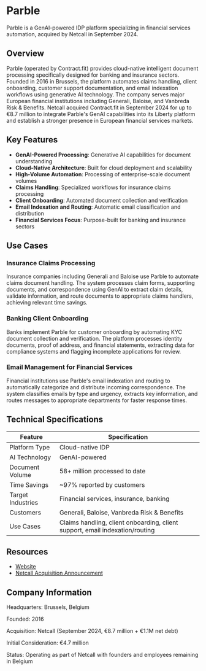 # Parble

Parble is a GenAI-powered IDP platform specializing in financial services automation, acquired by Netcall in September 2024.

## Overview

Parble (operated by Contract.fit) provides cloud-native intelligent document processing specifically designed for banking and insurance sectors. Founded in 2016 in Brussels, the platform automates claims handling, client onboarding, customer support documentation, and email indexation workflows using generative AI technology. The company serves major European financial institutions including Generali, Baloise, and Vanbreda Risk & Benefits. Netcall acquired Contract.fit in September 2024 for up to €8.7 million to integrate Parble's GenAI capabilities into its Liberty platform and establish a stronger presence in European financial services markets.

## Key Features

- **GenAI-Powered Processing**: Generative AI capabilities for document understanding
- **Cloud-Native Architecture**: Built for cloud deployment and scalability
- **High-Volume Automation**: Processing of enterprise-scale document volumes
- **Claims Handling**: Specialized workflows for insurance claims processing
- **Client Onboarding**: Automated document collection and verification
- **Email Indexation and Routing**: Automatic email classification and distribution
- **Financial Services Focus**: Purpose-built for banking and insurance sectors

## Use Cases

### Insurance Claims Processing
Insurance companies including Generali and Baloise use Parble to automate claims document handling. The system processes claim forms, supporting documents, and correspondence using GenAI to extract claim details, validate information, and route documents to appropriate claims handlers, achieving relevant time savings.

### Banking Client Onboarding
Banks implement Parble for customer onboarding by automating KYC document collection and verification. The platform processes identity documents, proof of address, and financial statements, extracting data for compliance systems and flagging incomplete applications for review.

### Email Management for Financial Services
Financial institutions use Parble's email indexation and routing to automatically categorize and distribute incoming correspondence. The system classifies emails by type and urgency, extracts key information, and routes messages to appropriate departments for faster response times.

## Technical Specifications

| Feature | Specification |
|---------|---------------|
| Platform Type | Cloud-native IDP |
| AI Technology | GenAI-powered |
| Document Volume | 58+ million processed to date |
| Time Savings | ~97% reported by customers |
| Target Industries | Financial services, insurance, banking |
| Customers | Generali, Baloise, Vanbreda Risk & Benefits |
| Use Cases | Claims handling, client onboarding, client support, email indexation/routing |


## Resources

- [Website](https://parble.com)
- [Netcall Acquisition Announcement](https://www.netcall.com/news/netcall-acquires-belgium-based-intelligent-document-processing-solution-parble/)

## Company Information

Headquarters: Brussels, Belgium

Founded: 2016

Acquisition: Netcall (September 2024, €8.7 million + €1.1M net debt)

Initial Consideration: €4.7 million

Status: Operating as part of Netcall with founders and employees remaining in Belgium 